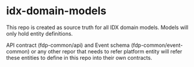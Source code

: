 # idx-domain-models
This repo is created as source truth for all IDX domain models. 
Models will only hold entity definitions.

API contract (fdp-common/api) and Event schema (fdp-common/event-common) or any other repor that needs to refer platform entity will refer these entities to define in this repo into their own contracts.
